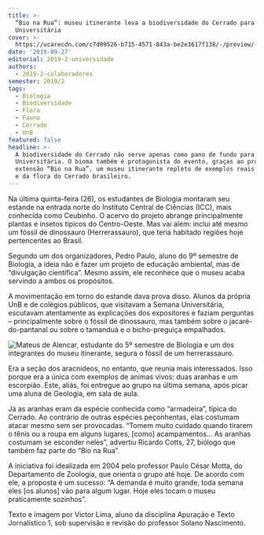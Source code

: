 ```yaml
---
title: >-
  “Bio na Rua”: museu itinerante leva a biodiversidade do Cerrado para a Semana
  Universitária
cover: >-
  https://ucarecdn.com/c7d09526-b715-4571-843a-be2e3617f138/-/preview/-/enhance/2/-/sharp/10/
date: '2019-09-27'
editorial: 2019-2-universidade
authors:
  - 2019-2-colaboradores
semester: 2019/2
tags:
  - Biologia
  - Biodiversidade
  - Flora
  - Fauna
  - Cerrado
  - UnB
featured: false
headline: >-
  A biodiversidade do Cerrado não serve apenas como pano de fundo para a Semana
  Universitária. O bioma também é protagonista do evento, graças ao projeto de
  extensão “Bio na Rua”, um museu itinerante repleto de exemplos reais da fauna
  e da flora do Cerrado brasileiro.
---
```

Na última quinta-feira (26), os estudantes de Biologia montaram seu estande na entrada norte do Instituto Central de Ciências (ICC), mais conhecida como Ceubinho. O acervo do projeto abrange principalmente plantas e insetos típicos do Centro-Oeste. Mas vai além: inclui até mesmo um fóssil de dinossauro (Herrerassauro), que teria habitado regiões hoje pertencentes ao Brasil.

Segundo um dos organizadores, Pedro Paulo, aluno do 9º semestre de Biologia, a ideia não é fazer um projeto de educação ambiental, mas de “divulgação científica”. Mesmo assim, ele reconhece que o museu acaba servindo a ambos os propósitos.

A movimentação em torno do estande dava prova disso. Alunos da própria UnB e de colégios públicos, que visitavam a Semana Universitária, escutavam atentamente as explicações dos expositores e faziam perguntas – principalmente sobre o fóssil de dinossauro, mas também sobre o jacaré-do-pantanal ou sobre o tamanduá e o bicho-preguiça empalhados.

![Mateus de Alencar, estudante do 5º semestre de Biologia e um dos integrantes do museu itinerante, segura o fóssil de um herrerassauro.](https://ucarecdn.com/58664e22-d031-40af-8ced-08b46efb053a/ "Mateus de Alencar, estudante do 5º semestre de Biologia e um dos integrantes do museu itinerante, segura o fóssil de um herrerassauro.")

Era a seção dos aracnídeos, no entanto, que reunia mais interessados. Isso porque era a única com exemplos de animas vivos: duas aranhas e um escorpião. Este, aliás, foi entregue ao grupo na última semana, após picar uma aluna de Geologia, em sala de aula.

Já as aranhas eram da espécie conhecida como “armadeira”, típica do Cerrado. Ao contrário de outras espécies peçonhentas, elas costumam atacar mesmo sem ser provocadas. “Tomem muito cuidado quando tirarem o tênis ou a roupa em alguns lugares, \[como] acampamentos... As aranhas costumam se esconder neles”, advertiu Ricardo Cotts, 27, biólogo que também faz parte do “Bio na Rua”.

A iniciativa foi idealizada em 2004 pelo professor Paulo César Motta, do Departamento de Zoologia, que orienta o grupo até hoje. De acordo com ele, a proposta é um sucesso: “A demanda é muito grande, toda semana eles \[os alunos] vão para algum lugar. Hoje eles tocam o museu praticamente sozinhos”.

Texto e imagem por Victor Lima, aluno da disciplina Apuração e Texto Jornalístico 1, sob supervisão e revisão do professor Solano Nascimento.
